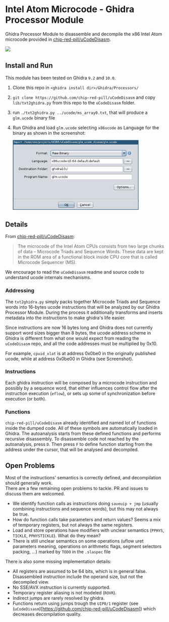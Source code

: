 # Intel Atom Microcode - Ghidra Processor Module
Ghidra Processor Module to disassemble and decompile the x86 Intel Atom microcode provided in [chip-red-pill/uCodeDisasm](https://github.com/chip-red-pill/uCodeDisasm).

<img src="https://user-images.githubusercontent.com/18199462/131227675-5c65de2e-6370-4996-80ab-6294e7d674b7.png" width="1280px">

## Install and Run
This module has been tested on Ghidra `9.2` and `10.0`.

1. Clone this repo in `<ghidra install dir>/Ghidra/Processors/`
2. `git clone https://github.com/chip-red-pill/uCodeDisasm`  and copy `lib/txt2ghidra.py` from this repo to the `uCodeDisasm` folder.
3. run `./txt2ghidra.py ../ucode/ms_array0.txt`, that will produce a `glm.ucode` binary file
4. Run Ghidra and load `glm.ucode` selecting `x86ucode` as Language for the binary as shown in the screenshot:
   
    <img src="images/Screenshot2.png" width="400px">



## Details

From [chip-red-pill/uCodeDisasm](https://github.com/chip-red-pill/uCodeDisasm):
> The microcode of the Intel Atom CPUs consists from two large chunks of data – Microcode Triads and Sequence Words. These data are kept in the ROM area of a functional block inside CPU core that is called Microcode Sequencer (MS).

We encourage to read the `uCodeDisasm` readme and source code to understand ucode internals mechanisms.

### Addressing

The `txt2ghidra.py` simply packs together Microcode Triads and Sequence words into 16-bytes ucode instructions that will be analyzed by our Ghidra Processor Module. During the process it additionally transforms and inserts metadata into the instructions to make ghidra's life easier.

Since instructions are now 16 bytes long and Ghidra does not currently support word sizes bigger than 8 bytes, the ucode address scheme in Ghidra is different from what one would expect from reading the `uCodeDisasm` repo, and all the code addresses must be multiplied by 0x10.

For example, `cpuid_xlat` is at address 0x0be0 in the originally published ucode, while at address 0x0be00 in Ghidra (see Screenshot).

### Instructions

Each ghidra instruction will be composed by a microcode instruction and possibly by a sequence word, that either influences control flow after the instruction execution (`eflow`), or sets up some of synchronization before execution (or both).

### Functions

`chip-red-pill/uCodeDisasm` already identified and named lot of functions inside the dumped code. All of these symbols are automatically loaded in Ghidra. The autoanalysis starts from these defined functions and performs recursive disassembly. To disassemble code not reached by the autoanalysis, press `D`. Then press `F` to define function starting from the address under the cursor, that will be analysed and decompiled.

## Open Problems

Most of the instructions' semantics is correctly defined, and decompilation should generally work.  
There are a few remaining open problems to tackle. PR and issues to discuss them are welcomed.

- We identify function calls as instructions doing `saveuip + jmp` (usually combining instructions and sequence words), but this may not always be true.
- How do function calls take parameters and return values? Seems a mix of temporary registers, but not always the same registers.
- Load and store operations have modifiers with unclear semantics (`PPHYS`, `TICKLE`, `PPHYSTICKLE`). What do they mean?
- There is still unclear semantics on some operations (uflow uret parameters meaning, operations on arithmetic flags, segment selectors packing, ...) marked by `TODO` in the `.slaspec` file

There is also some missing implementation details: 

- All registers are assumed to be 64 bits, which is in general false. Disassembled instruction include the operand size, but not the decompiled view.
- No SSE/AVX instruction is currently supported.
- Temporary register aliasing is not modeled (`ROVR`).
- Indirect jumps are rarely resolved by ghidra.
- Functions return using jumps trough the `UIP0/1` register (see (`uCodeDisasm`)[https://github.com/chip-red-pill/uCodeDisasm]) which decreases decompilation quality.
